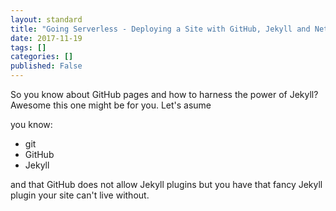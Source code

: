 ```yaml
---
layout: standard
title: "Going Serverless - Deploying a Site with GitHub, Jekyll and Netlify"
date: 2017-11-19
tags: []
categories: []
published: False
---
```


So you know about GitHub pages and how to harness the power of Jekyll? Awesome this one might be for you. Let's asume

you know: 

- git
- GitHub
- Jekyll

and that GitHub does not allow Jekyll plugins but you have that fancy Jekyll plugin your site can't live without.  




